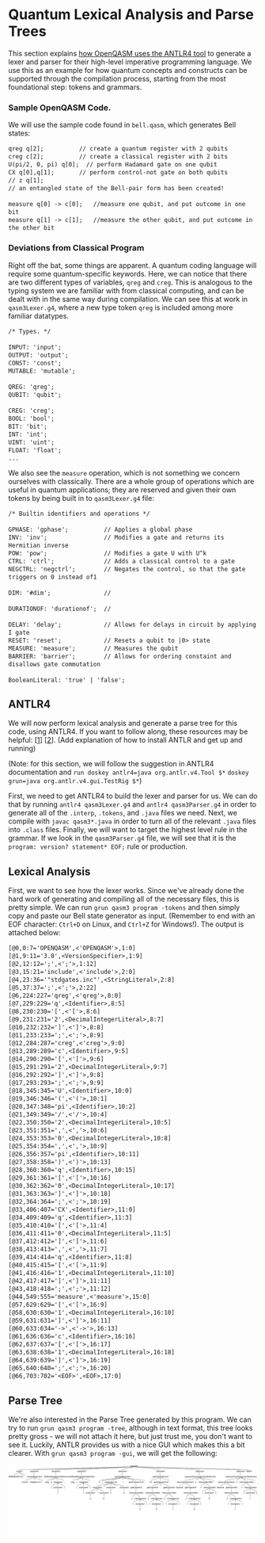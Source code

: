 # Quantum Lexical Analysis and Parse Trees

This section explains [how OpenQASM uses the ANTLR4 tool](https://github.com/openqasm/openqasm/tree/main/source/grammar) to generate a lexer and parser for their high-level imperative programming language. We use this as an example for how quantum concepts and constructs can be supported through the compilation process, starting from the most foundational step: tokens and grammars.

### Sample OpenQASM Code.
We will use the sample code found in `bell.qasm`, which generates Bell states:

```
qreg q[2];		    // create a quantum register with 2 qubits
creg c[2]; 		    // create a classical register with 2 bits
U(pi/2, 0, pi) q[0];  // perform Hadamard gate on one qubit
CX q[0],q[1];  	    // perform control-not gate on both qubits
// z q[1];
// an entangled state of the Bell-pair form has been created!
  
measure q[0] -> c[0];	//measure one qubit, and put outcome in one bit
measure q[1] -> c[1];	//measure the other qubit, and put outcome in the other bit
```

### Deviations from Classical Program

Right off the bat, some things are apparent. A quantum coding language will require some quantum-specific keywords. Here, we can notice that there are two different types of variables, `qreg` and `creg`. This is analogous to the typing system we are familiar with from classical computing, and can be dealt with in the same way during compilation. We can see this at work in `qasm3Lexer.g4`, where a new type token `qreg` is included among more familiar datatypes.

```
/* Types. */

INPUT: 'input';
OUTPUT: 'output';
CONST: 'const';
MUTABLE: 'mutable';

QREG: 'qreg';
QUBIT: 'qubit';

CREG: 'creg';
BOOL: 'bool';
BIT: 'bit';
INT: 'int';
UINT: 'uint';
FLOAT: 'float';
...
```

We also see the `measure` operation, which is not something we concern ourselves with classically. There are a whole group of operations which are useful in quantum applications; they are reserved and given their own tokens by being built in to `qasm3Lexer.g4` file:

```
/* Builtin identifiers and operations */

GPHASE: 'gphase';          // Applies a global phase
INV: 'inv';                // Modifies a gate and returns its Hermitian inverse
POW: 'pow';                // Modifies a gate U with U^k
CTRL: 'ctrl';              // Adds a classical control to a gate
NEGCTRL: 'negctrl';        // Negates the control, so that the gate triggers on 0 instead of1

DIM: '#dim';               //

DURATIONOF: 'durationof';  //

DELAY: 'delay';            // Allows for delays in circuit by applying I gate
RESET: 'reset';            // Resets a qubit to |0> state
MEASURE: 'measure';        // Measures the qubit
BARRIER: 'barrier';        // Allows for ordering constaint and disallows gate commutation

BooleanLiteral: 'true' | 'false';
```

## ANTLR4

We will now perform lexical analysis and generate a parse tree for this code, using ANTLR4. If you want to follow along, these resources may be helpful: [[1](https://github.com/antlr/antlr4/blob/master/doc/getting-started.md)] [[2](http://pragprog.com/titles/tpantlr2/source_code)]. (Add explanation of how to install ANTLR and get up and running)

(Note: for this section, we will follow the suggestion in ANTLR4 documentation and `run doskey antlr4=java org.antlr.v4.Tool $*` `doskey grun=java org.antlr.v4.gui.TestRig $*`)

First, we need to get ANTLR4 to build the lexer and parser for us. We can do that by running `antlr4 qasm3Lexer.g4` and `antlr4 qasm3Parser.g4` in order to generate all of the `.interp`, `.tokens`, and `.java` files we need. Next, we compile with `javac qasm3*.java` in order to turn all of the relevant `.java` files into `.class` files. Finally, we will want to target the highest level rule in the grammar. If we look in the `qasm3Parser.g4` file, we will see that it is the `program: version? statement* EOF;` rule or production.

## Lexical Analysis

First, we want to see how the lexer works. Since we've already done the hard work of generating and compiling all of the necessary files, this is pretty simple. We can run `grun qasm3 program -tokens` and then simply copy and paste our Bell state generator as input. (Remember to end with an EOF character: `Ctrl+D` on Linux, and `Ctrl+Z` for Windows!). The output is attached below:

```
[@0,0:7='OPENQASM',<'OPENQASM'>,1:0]
[@1,9:11='3.0',<VersionSpecifier>,1:9]
[@2,12:12=';',<';'>,1:12]
[@3,15:21='include',<'include'>,2:0]
[@4,23:36='"stdgates.inc"',<StringLiteral>,2:8]
[@5,37:37=';',<';'>,2:22]
[@6,224:227='qreg',<'qreg'>,8:0]
[@7,229:229='q',<Identifier>,8:5]
[@8,230:230='[',<'['>,8:6]
[@9,231:231='2',<DecimalIntegerLiteral>,8:7]
[@10,232:232=']',<']'>,8:8]
[@11,233:233=';',<';'>,8:9]
[@12,284:287='creg',<'creg'>,9:0]
[@13,289:289='c',<Identifier>,9:5]
[@14,290:290='[',<'['>,9:6]
[@15,291:291='2',<DecimalIntegerLiteral>,9:7]
[@16,292:292=']',<']'>,9:8]
[@17,293:293=';',<';'>,9:9]
[@18,345:345='U',<Identifier>,10:0]
[@19,346:346='(',<'('>,10:1]
[@20,347:348='pi',<Identifier>,10:2]
[@21,349:349='/',<'/'>,10:4]
[@22,350:350='2',<DecimalIntegerLiteral>,10:5]
[@23,351:351=',',<','>,10:6]
[@24,353:353='0',<DecimalIntegerLiteral>,10:8]
[@25,354:354=',',<','>,10:9]
[@26,356:357='pi',<Identifier>,10:11]
[@27,358:358=')',<')'>,10:13]
[@28,360:360='q',<Identifier>,10:15]
[@29,361:361='[',<'['>,10:16]
[@30,362:362='0',<DecimalIntegerLiteral>,10:17]
[@31,363:363=']',<']'>,10:18]
[@32,364:364=';',<';'>,10:19]
[@33,406:407='CX',<Identifier>,11:0]
[@34,409:409='q',<Identifier>,11:3]
[@35,410:410='[',<'['>,11:4]
[@36,411:411='0',<DecimalIntegerLiteral>,11:5]
[@37,412:412=']',<']'>,11:6]
[@38,413:413=',',<','>,11:7]
[@39,414:414='q',<Identifier>,11:8]
[@40,415:415='[',<'['>,11:9]
[@41,416:416='1',<DecimalIntegerLiteral>,11:10]
[@42,417:417=']',<']'>,11:11]
[@43,418:418=';',<';'>,11:12]
[@44,549:555='measure',<'measure'>,15:0]
[@57,629:629='[',<'['>,16:9]
[@58,630:630='1',<DecimalIntegerLiteral>,16:10]
[@59,631:631=']',<']'>,16:11]
[@60,633:634='->',<'->'>,16:13]
[@61,636:636='c',<Identifier>,16:16]
[@62,637:637='[',<'['>,16:17]
[@63,638:638='1',<DecimalIntegerLiteral>,16:18]
[@64,639:639=']',<']'>,16:19]
[@65,640:640=';',<';'>,16:20]
[@66,703:702='<EOF>',<EOF>,17:0]
```

## Parse Tree

We're also interested in the Parse Tree generated by this program. We can try to run `grun qasm3 program -tree`, although in text format, this tree looks pretty gross - we will not attach it here, but just trust me, you don't want to see it. Luckily, ANTLR provides us with a nice GUI which makes this a bit clearer. With `grun qasm3 program -gui`, we will get the following:

![Bell Program Parse Tree](bell_parse_tree.png)
